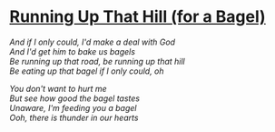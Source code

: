 [Running Up That Hill (for a Bagel)](https://www.youtube.com/watch?v=wp43OdtAAkM)
====================================

*And if I only could, I'd make a deal with God*  
*And I'd get him to bake us bagels*  
*Be running up that road, be running up that hill*  
*Be eating up that bagel if I only could, oh*  

*You don't want to hurt me*  
*But see how good the bagel tastes*  
*Unaware, I'm feeding you a bagel*  
*Ooh, there is thunder in our hearts*  
